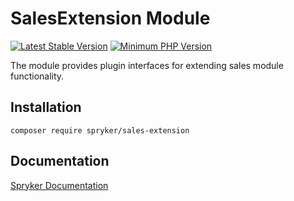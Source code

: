 # SalesExtension Module
[![Latest Stable Version](https://poser.pugx.org/spryker/sales-extension/v/stable.svg)](https://packagist.org/packages/spryker/sales-extension)
[![Minimum PHP Version](https://img.shields.io/badge/php-%3E%3D%207.4-8892BF.svg)](https://php.net/)

The module provides plugin interfaces for extending sales module functionality.

## Installation

```
composer require spryker/sales-extension
```

## Documentation

[Spryker Documentation](https://docs.spryker.com)
